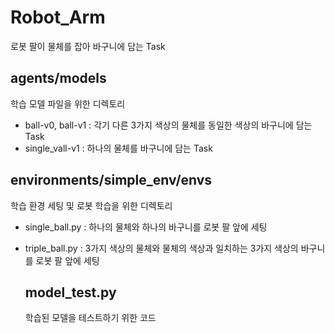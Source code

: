 # Robot_Arm
로봇 팔이 물체를 잡아 바구니에 담는 Task

## agents/models
학습 모델 파일을 위한 디렉토리
- ball-v0, ball-v1 : 각기 다른 3가지 색상의 물체를 동일한 색상의 바구니에 담는 Task
- single_vall-v1 : 하나의 물체를 바구니에 담는 Task

## environments/simple_env/envs
학습 환경 세팅 및 로봇 학습을 위한 디렉토리
- single_ball.py : 하나의 물체와 하나의 바구니를 로봇 팔 앞에 세팅
- triple_ball.py : 3가지 색상의 물체와 물체의 색상과 일치하는 3가지 색상의 바구니를 로봇 팔 앞에 세팅

  ## model_test.py
  학습된 모델을 테스트하기 위한 코드
